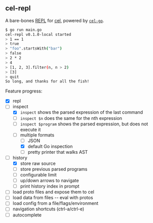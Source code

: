 ## cel-repl

A bare-bones [REPL](https://en.wikipedia.org/wiki/Read%E2%80%93eval%E2%80%93print_loop) for [cel](https://github.com/google/cel-spec), powered by [`cel-go`](https://github.com/google/cel-go).

```bash
$ go run main.go
cel-repl v0.1.0-local started
> 1 == 1
> true
> "foo".startsWith("bar")
> false
> 2 * 2
> 4
> [1, 2, 3].filter(n, n > 2)
> [3]
> quit
So long, and thanks for all the fish!
```

Feature progress:
- [x] repl
- [ ] inspect
    - [x] `inspect` shows the parsed expression of the last command
    - [ ] `inspect $n` does the same for the nth expression
    - [ ] `inspect $program` shows the parsed expression, but does not execute it
    - [ ] multiple formats
        - [ ] JSON
        - [x] default Go inspection
        - [ ] pretty printer that walks AST
- [ ] history
    - [x] store raw source
    - [ ] store previous parsed programs
    - [ ] configurable limit
    - [ ] up/down arrows to navigate
    - [ ] print history index in prompt
- [ ] load proto files and expose them to cel
- [ ] load data from files -- eval with protos
- [ ] load config from a file/flags/environment
- [ ] navigation shortcuts (ctrl-a/ctrl-e)
- [ ] autocomplete
